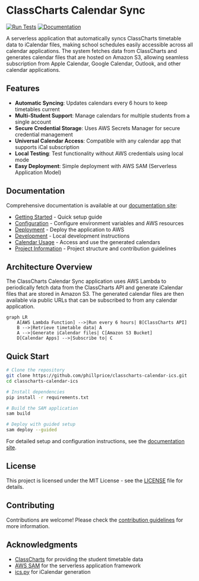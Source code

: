 # ClassCharts Calendar Sync

[![Run Tests](https://github.com/phillprice/classcharts-calendar-ics/actions/workflows/test.yml/badge.svg)](https://github.com/phillprice/classcharts-calendar-ics/actions/workflows/test.yml)
[![Documentation](https://img.shields.io/badge/docs-online-brightgreen.svg)](https://phillprice.github.io/classcharts-calendar-ics/)

A serverless application that automatically syncs ClassCharts timetable data to iCalendar files, making school schedules easily accessible across all calendar applications. The system fetches data from ClassCharts and generates calendar files that are hosted on Amazon S3, allowing seamless subscription from Apple Calendar, Google Calendar, Outlook, and other calendar applications.

## Features

- **Automatic Syncing**: Updates calendars every 6 hours to keep timetables current
- **Multi-Student Support**: Manage calendars for multiple students from a single account
- **Secure Credential Storage**: Uses AWS Secrets Manager for secure credential management
- **Universal Calendar Access**: Compatible with any calendar app that supports iCal subscription
- **Local Testing**: Test functionality without AWS credentials using local mode
- **Easy Deployment**: Simple deployment with AWS SAM (Serverless Application Model)

## Documentation

Comprehensive documentation is available at our [documentation site](https://phillprice.github.io/classcharts-calendar-ics/):

- [Getting Started](https://phillprice.github.io/classcharts-calendar-ics/getting-started/) - Quick setup guide
- [Configuration](https://phillprice.github.io/classcharts-calendar-ics/configuration/) - Configure environment variables and AWS resources
- [Deployment](https://phillprice.github.io/classcharts-calendar-ics/deployment/) - Deploy the application to AWS
- [Development](https://phillprice.github.io/classcharts-calendar-ics/development/environment-setup/) - Local development instructions
- [Calendar Usage](https://phillprice.github.io/classcharts-calendar-ics/usage/calendar-access/) - Access and use the generated calendars
- [Project Information](https://phillprice.github.io/classcharts-calendar-ics/project/structure/) - Project structure and contribution guidelines

## Architecture Overview

The ClassCharts Calendar Sync application uses AWS Lambda to periodically fetch data from the ClassCharts API and generate iCalendar files that are stored in Amazon S3. The generated calendar files are then available via public URLs that can be subscribed to from any calendar application.

```mermaid
graph LR
    A[AWS Lambda Function] -->|Run every 6 hours| B[ClassCharts API]
    B -->|Retrieve timetable data| A
    A -->|Generate iCalendar files| C[Amazon S3 Bucket]
    D[Calendar Apps] -->|Subscribe to| C
```

## Quick Start

```bash
# Clone the repository
git clone https://github.com/phillprice/classcharts-calendar-ics.git
cd classcharts-calendar-ics

# Install dependencies
pip install -r requirements.txt

# Build the SAM application
sam build

# Deploy with guided setup
sam deploy --guided
```

For detailed setup and configuration instructions, see the [documentation site](https://phillprice.github.io/classcharts-calendar-ics/).


## License

This project is licensed under the MIT License - see the [LICENSE](LICENSE) file for details.


## Contributing

Contributions are welcome! Please check the [contribution guidelines](https://phillprice.github.io/classcharts-calendar-ics/project/contributing/) for more information.

## Acknowledgments

- [ClassCharts](https://www.classcharts.com/) for providing the student timetable data
- [AWS SAM](https://aws.amazon.com/serverless/sam/) for the serverless application framework
- [ics.py](https://github.com/ics-py/ics-py) for iCalendar generation
